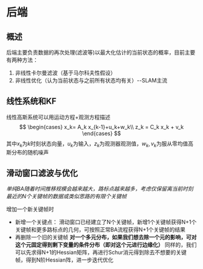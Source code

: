# 后端
## 概述
后端主要负责数据的再次处理(滤波等)以最大化估计的当前状态的概率，目前主要有两种方法：
1. 非线性卡尔曼滤波（基于马尔科夫性假设）
2. 非线性优化（认为当前状态与之前所有状态均有关）--SLAM主流

## 线性系统和KF
线性高斯系统可以用运动方程+观测方程描述
$$
\begin{cases}
x_k= A_k x_{k-1}+u_k+w_k\\
z_k = C_k x_k + v_k
\end{cases}
$$
其中$x_k$为$k$时刻状态向量，$u_k$为输入，$z_k$为观测器观测值，$w_k,v_k$为服从零均值高斯分布的随机噪声

## 滑动窗口滤波与优化
*单纯BA随着时间推移规模会越来越大，路标点越来越多，考虑仅保留离当前时刻最近的N个关键帧的数据或类似思路的有限个关键帧*

增加一个新关键帧时

- 新增一个关键点：
  滑动窗口已经建立了N个关键帧，新增1个关键帧获得N+1个关键帧和更多路标点的几何，可按照正常BA流程获得N+1个关键帧的结果
- 再删除一个旧的关键帧
  **对一个多元分布，如果我们想去除一个元的影响，可对这个元固定得到剩下变量的条件分布（即对这个元进行边缘化）**
  同样的，我们可以先求得N+1的Hessian矩阵，再进行Schur消元得到除去不想要的关键帧，得到N阶Hessian阵，进一步迭代优化